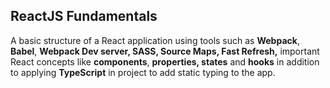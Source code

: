 ## ReactJS Fundamentals

A basic structure of a React application using tools such as **Webpack**, **Babel**, **Webpack Dev server, SASS, Source Maps, Fast Refresh,** important React concepts like **components**, **properties, states** and **hooks** in addition to applying **TypeScript** in project to add static typing to the app.
